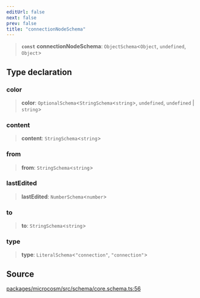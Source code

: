 ```yaml
---
editUrl: false
next: false
prev: false
title: "connectionNodeSchema"
---
```


> **`const`** **connectionNodeSchema**: `ObjectSchema`\<`Object`, `undefined`, `Object`\>

## Type declaration

### color

> **color**: `OptionalSchema`\<`StringSchema`\<`string`\>, `undefined`, `undefined` \| `string`\>

### content

> **content**: `StringSchema`\<`string`\>

### from

> **from**: `StringSchema`\<`string`\>

### lastEdited

> **lastEdited**: `NumberSchema`\<`number`\>

### to

> **to**: `StringSchema`\<`string`\>

### type

> **type**: `LiteralSchema`\<`"connection"`, `"connection"`\>

## Source

[packages/microcosm/src/schema/core.schema.ts:56](https://github.com/nodenogg-in/alpha-p2p/blob/bce45d3dc78f9a00957a766d70c8bb1a066ebf43/packages/microcosm/src/schema/core.schema.ts#L56)
